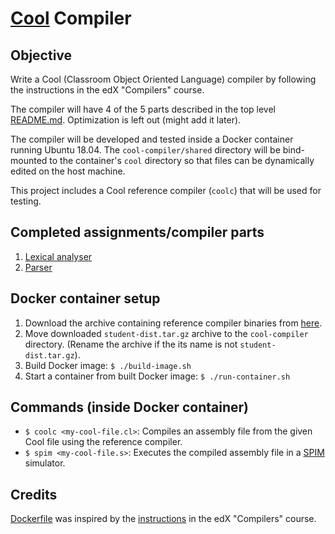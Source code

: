 # [Cool](https://en.wikipedia.org/wiki/Cool_(programming_language)) Compiler

## Objective

Write a Cool (Classroom Object Oriented Language) compiler by following the instructions in the edX "Compilers" course.

The compiler will have 4 of the 5 parts described in the top level [README.md](../README.md). Optimization is left out (might add it later).

The compiler will be developed and tested inside a Docker container running Ubuntu 18.04. The `cool-compiler/shared` directory will be bind-mounted to the container's `cool` directory so that files can be dynamically edited on the host machine.

This project includes a Cool reference compiler (`coolc`) that will be used for testing.

## Completed assignments/compiler parts

1. [Lexical analyser](shared/lexer/)
2. [Parser](shared/parser/)

## Docker container setup

1. Download the archive containing reference compiler binaries from [here](https://courses.edx.org/asset-v1:StanfordOnline+SOE.YCSCS1+1T2020+type@asset+block@student-dist.tar.gz).
2. Move downloaded `student-dist.tar.gz` archive to the `cool-compiler` directory. (Rename the archive if the its name is not `student-dist.tar.gz`).
3. Build Docker image: `$ ./build-image.sh`
4. Start a container from built Docker image: `$ ./run-container.sh`

## Commands (inside Docker container)

* `$ coolc <my-cool-file.cl>`: Compiles an assembly file from the given Cool file using the reference compiler.
* `$ spim <my-cool-file.s>`: Executes the compiled assembly file in a [SPIM](https://en.wikipedia.org/wiki/SPIM) simulator.   

## Credits

[Dockerfile](Dockerfile) was inspired by the [instructions](https://courses.edx.org/courses/course-v1:StanfordOnline+SOE.YCSCS1+3T2020/6b750292e90d4950b895f621a5671b49/) in the edX "Compilers" course.
